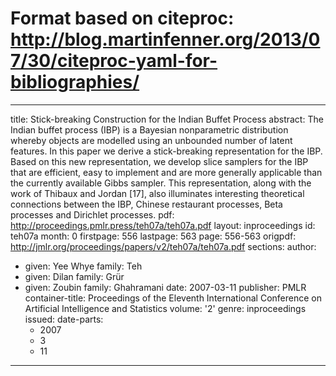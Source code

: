# Format based on citeproc: http://blog.martinfenner.org/2013/07/30/citeproc-yaml-for-bibliographies/
---
title: Stick-breaking Construction for the Indian Buffet Process
abstract: The Indian buffet process (IBP) is a Bayesian nonparametric distribution
  whereby objects are modelled using an unbounded number of latent features. In this
  paper we derive a stick-breaking representation for the IBP. Based on this new representation,
  we develop slice samplers for the IBP that are efficient, easy to implement and
  are more generally applicable than the currently available Gibbs sampler. This representation,
  along with the work of Thibaux and Jordan [17], also illuminates interesting theoretical
  connections between the IBP, Chinese restaurant processes, Beta processes and Dirichlet
  processes.
pdf: http://proceedings.pmlr.press/teh07a/teh07a.pdf
layout: inproceedings
id: teh07a
month: 0
firstpage: 556
lastpage: 563
page: 556-563
origpdf: http://jmlr.org/proceedings/papers/v2/teh07a/teh07a.pdf
sections: 
author:
- given: Yee Whye
  family: Teh
- given: Dilan
  family: Grür
- given: Zoubin
  family: Ghahramani
date: 2007-03-11
publisher: PMLR
container-title: Proceedings of the Eleventh International Conference on Artificial
  Intelligence and Statistics
volume: '2'
genre: inproceedings
issued:
  date-parts:
  - 2007
  - 3
  - 11
---
